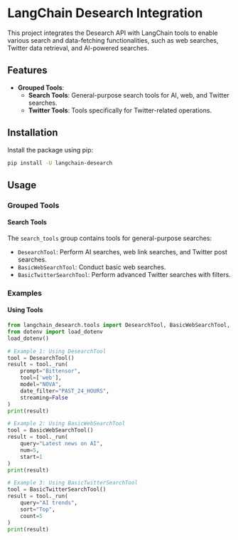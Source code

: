 # LangChain Desearch Integration

This project integrates the Desearch API with LangChain tools to enable various search and data-fetching functionalities, such as web searches, Twitter data retrieval, and AI-powered searches.

## Features

- **Grouped Tools**:
  - **Search Tools**: General-purpose search tools for AI, web, and Twitter searches.
  - **Twitter Tools**: Tools specifically for Twitter-related operations.

## Installation

Install the package using pip:

```bash
pip install -U langchain-desearch

```

## Usage

### Grouped Tools

#### Search Tools
The `search_tools` group contains tools for general-purpose searches:
- `DesearchTool`: Perform AI searches, web link searches, and Twitter post searches.
- `BasicWebSearchTool`: Conduct basic web searches.
- `BasicTwitterSearchTool`: Perform advanced Twitter searches with filters.


### Examples

#### Using Tools
```python
from langchain_desearch.tools import DesearchTool, BasicWebSearchTool, BasicTwitterSearchTool
from dotenv import load_dotenv
load_dotenv()

# Example 1: Using DesearchTool
tool = DesearchTool()
result = tool._run(
    prompt="Bittensor",
    tool=['web'],
    model="NOVA",
    date_filter="PAST_24_HOURS",
    streaming=False
)
print(result)

# Example 2: Using BasicWebSearchTool
tool = BasicWebSearchTool()
result = tool._run(
    query="Latest news on AI",
    num=5,
    start=1
)
print(result)

# Example 3: Using BasicTwitterSearchTool
tool = BasicTwitterSearchTool()
result = tool._run(
    query="AI trends",
    sort="Top",
    count=5
)
print(result)
```
